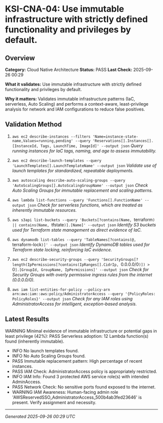 # KSI-CNA-04: Use immutable infrastructure with strictly defined functionality and privileges by default.

## Overview

**Category:** Cloud Native Architecture
**Status:** PASS
**Last Check:** 2025-09-26 00:29

**What it validates:** Use immutable infrastructure with strictly defined functionality and privileges by default.

**Why it matters:** Validates immutable infrastructure patterns (IaC, serverless, Auto Scaling) and performs a context-aware, least-privilege analysis for network and IAM configurations to reduce false positives.

## Validation Method

1. `aws ec2 describe-instances --filters 'Name=instance-state-name,Values=running,pending' --query 'Reservations[].Instances[].[InstanceId, Tags, LaunchTime, ImageId]' --output json`
   *Query running instances for IaC tags, naming, and age to assess immutability.*

2. `aws ec2 describe-launch-templates --query 'LaunchTemplates[].LaunchTemplateName' --output json`
   *Validate use of launch templates for standardized, repeatable deployments.*

3. `aws autoscaling describe-auto-scaling-groups --query 'AutoScalingGroups[].AutoScalingGroupName' --output json`
   *Check Auto Scaling Groups for immutable replacement and scaling patterns.*

4. `aws lambda list-functions --query 'Functions[].FunctionName' --output json`
   *Check for serverless functions, which are treated as inherently immutable resources.*

5. `aws s3api list-buckets --query 'Buckets[?contains(Name, `terraform`) || contains(Name, `tfstate`)].[Name]' --output json`
   *Identify S3 buckets used for Terraform state management as direct evidence of IaC.*

6. `aws dynamodb list-tables --query 'TableNames[?contains(@, `terraform-lock`)]' --output json`
   *Identify DynamoDB tables used for Terraform state locking, reinforcing IaC evidence.*

7. `aws ec2 describe-security-groups --query 'SecurityGroups[?length(IpPermissions[?contains(IpRanges[].CidrIp, `0.0.0.0/0`)]) > `0`].[GroupId, GroupName, IpPermissions]' --output json`
   *Check for Security Groups with overly permissive ingress rules from the internet (0.0.0.0/0).*

8. `aws iam list-entities-for-policy --policy-arn arn:aws:iam::aws:policy/AdministratorAccess --query '{PolicyRoles: PolicyRoles}' --output json`
   *Check for any IAM roles using AdministratorAccess for intelligent, exception-based analysis.*

## Latest Results

WARNING Minimal evidence of immutable infrastructure or potential gaps in least privilege (42%): PASS Serverless adoption: 12 Lambda function(s) found (inherently immutable).
- INFO No launch templates found.
- INFO No Auto Scaling Groups found.
- PASS Immutable replacement pattern: High percentage of recent instances.
- PASS IAM Check: AdministratorAccess policy is appropriately restricted.
- INFO IAM Info: Found 3 protected AWS service role(s) with intended AdminAccess.
- PASS Network Check: No sensitive ports found exposed to the internet.
- WARNING IAM Awareness: Human-facing admin role 'AWSReservedSSO_AdministratorAccess_500b4ab3fed23646' is present. Verify assignment and necessity.

---
*Generated 2025-09-26 00:29 UTC*